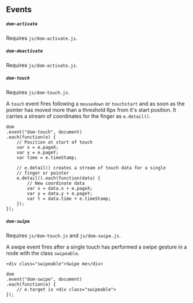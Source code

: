 
## Events

##### `dom-activate`

Requires `js/dom-activate.js`.

##### `dom-deactivate`

Requires `js/dom-activate.js`.

##### `dom-touch`

Requires `js/dom-touch.js`.

A `touch` event fires following a `mousedown` or `touchstart` and as soon as the
pointer has moved more than a threshold 6px from it's start position. It carries
a stream of coordinates for the finger as `e.detail()`.

    dom
    .event("dom-touch", document)
    .each(function(e) {
        // Position at start of touch
    	var x = e.pageX;
    	var y = e.pageY;
        var time = e.timeStamp;

        // e.detail() creates a stream of touch data for a single
        // finger or pointer
        e.detail().each(function(data) {
            // New coordinate data
            var x = data.x + e.pageX;
            var y = data.y + e.pageY;
            var t = data.time + e.timeStamp;
        });
    });

##### `dom-swipe`

Requires `js/dom-touch.js` and `js/dom-swipe.js`.

A swipe event fires after a single touch has performed a swipe gesture in a
node with the class `swipeable`.

    <div class="swipeable">Swipe me</div>

    dom
    .event("dom-swipe", document)
    .each(function(e) {
        // e.target is <div class="swipeable">
    });
